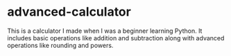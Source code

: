 # advanced-calculator
This is a calculator I made when I was a beginner learning Python. It includes basic operations like addition and subtraction along with advanced operations like rounding and powers.
